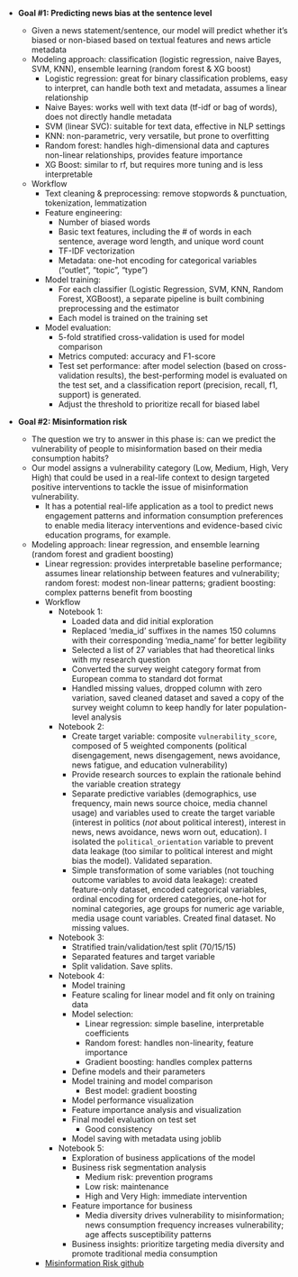 * **Goal \#1: Predicting news bias at the sentence level**  
  * Given a news statement/sentence, our model will predict whether it’s biased or non-biased based on textual features and news article metadata  
  * Modeling approach: classification (logistic regression, naive Bayes, SVM, KNN), ensemble learning (random forest & XG boost)  
    * Logistic regression: great for binary classification problems, easy to interpret, can handle both text and metadata, assumes a linear relationship  
    * Naive Bayes: works well with text data (tf-idf or bag of words), does not directly handle metadata  
    * SVM (linear SVC): suitable for text data, effective in NLP settings  
    * KNN: non-parametric, very versatile, but prone to overfitting  
    * Random forest: handles high-dimensional data and captures non-linear relationships, provides feature importance  
    * XG Boost: similar to rf, but requires more tuning and is less interpretable  
  * Workflow  
    * Text cleaning & preprocessing: remove stopwords & punctuation, tokenization, lemmatization  
    * Feature engineering:   
      * Number of biased words  
      * Basic text features, including the \# of words in each sentence, average word length, and unique word count  
      * TF-IDF vectorization  
      * Metadata: one-hot encoding for categorical variables (“outlet”, “topic”, “type”)  
    * Model training:  
      * For each classifier (Logistic Regression, SVM, KNN, Random Forest, XGBoost), a separate pipeline is built combining preprocessing and the estimator  
      * Each model is trained on the training set  
    * Model evaluation:  
      * 5-fold stratified cross-validation is used for model comparison  
      * Metrics computed: accuracy and F1-score  
      * Test set performance: after model selection (based on cross-validation results), the best-performing model is evaluated on the test set, and a classification report (precision, recall, f1, support) is generated.  
      * Adjust the threshold to prioritize recall for biased label

* **Goal \#2: Misinformation risk**  
  * The question we try to answer in this phase is: can we predict the vulnerability of people to misinformation based on their media consumption habits?   
  * Our model assigns a vulnerability category (Low, Medium, High, Very High) that could be used in a real-life context to design targeted positive interventions to tackle the issue of misinformation vulnerability.  
    * It has a potential real-life application as a tool to predict news engagement patterns and information consumption preferences to enable media literacy interventions and evidence-based civic education programs, for example.   
  * Modeling approach: linear regression, and ensemble learning (random forest and gradient boosting)  
    * Linear regression: provides interpretable baseline performance; assumes linear relationship between features and vulnerability; random forest: modest non-linear patterns; gradient boosting: complex patterns benefit from boosting  
    * Workflow  
      * Notebook 1:   
        * Loaded data and did initial exploration  
        * Replaced ‘media\_id’ suffixes in the names 150 columns with their corresponding ‘media\_name’ for better legibility  
        * Selected a list of 27 variables that had theoretical links with my research question  
        * Converted the survey weight category format from European comma to standard dot format  
        * Handled missing values, dropped column with zero variation, saved cleaned dataset and saved a copy of the survey weight column to keep handly for later population-level analysis  
      * Notebook 2:  
        * Create target variable: composite `vulnerability_score`, composed of 5 weighted components (political disengagement, news disengagement, news avoidance, news fatigue, and education vulnerability)  
        * Provide research sources to explain the rationale behind the variable creation strategy  
        * Separate predictive variables (demographics, use frequency, main news source choice, media channel usage) and variables used to create the target variable (interest in politics (*not* about political interest), interest in news, news avoidance, news worn out, education). I isolated the `political_orientation` variable to prevent data leakage (too similar to political interest and might bias the model). Validated separation.  
        * Simple transformation of some variables (not touching outcome variables to avoid data leakage): created feature-only dataset, encoded categorical variables, ordinal encoding for ordered categories, one-hot for nominal categories, age groups for numeric age variable, media usage count variables. Created final dataset. No missing values.  
      * Notebook 3:   
        * Stratified train/validation/test split (70/15/15)  
        * Separated features and target variable  
        * Split validation. Save splits.  
      * Notebook 4:  
        * Model training  
        * Feature scaling for linear model and fit only on training data  
        * Model selection:  
          * Linear regression: simple baseline, interpretable coefficients  
          * Random forest: handles non-linearity, feature importance  
          * Gradient boosting: handles complex patterns  
        * Define models and their parameters  
        * Model training and model comparison  
          * Best model: gradient boosting  
        * Model performance visualization  
        * Feature importance analysis and visualization  
        * Final model evaluation on test set  
          * Good consistency  
        * Model saving with metadata using joblib  
      * Notebook 5:   
        * Exploration of business applications of the model  
        * Business risk segmentation analysis  
          * Medium risk: prevention programs  
          * Low risk: maintenance   
          * High and Very High: immediate intervention  
        * Feature importance for business  
          * Media diversity drives vulnerability to misinformation; news consumption frequency increases vulnerability; age affects susceptibility patterns  
        * Business insights: prioritize targeting media diversity and promote traditional media consumption  
    * [Misinformation Risk github](https://github.com/issrarch/misinformation-risk)

